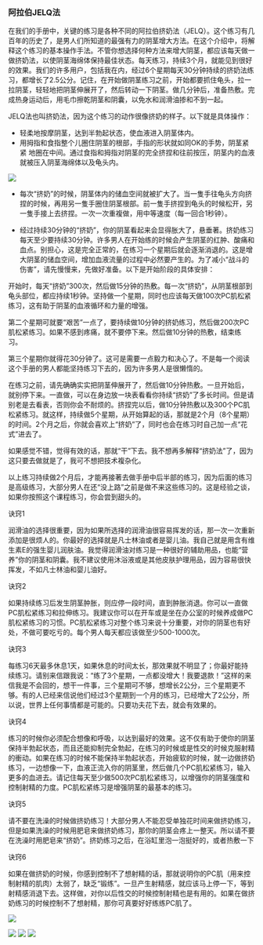 ### 阿拉伯JELQ法
在我们的手册中，关键的练习是各种不同的阿拉伯挤奶法（JELQ）。这个练习有几百年的历史了，是男人们所知道的最强有力的阴茎增大方法。在这个介绍中，将解释这个练习的基本操作手法。不管你想选择何种方法来增大阴茎，都应该每天做一做挤奶法，以使阴茎海绵体保持最佳状态。每天练习，持续3个月，就能见到很好的效果。我们的许多用户，包括我在内，经过6个星期每天30分钟持续的挤奶法练习，都增长了2.5公分。记住，在开始做阴茎练习之前，开始都要抓住龟头，拉一拉阴茎，轻轻地把阴茎伸展开了，然后转动一下阴茎。做几分钟后，准备热敷。完成热身运动后，用毛巾擦乾阴茎和阴囊，以免水和润滑油掺和不到一起。


JELQ法也叫挤奶法，因为这个练习的动作很像挤奶的样子。以下就是具体操作：
* 轻柔地按摩阴茎，达到半勃起状态，使血液进入阴茎体内。
* 用拇指和食指整个儿圈住阴茎的根部，手指的形状就如同OK的手势，阴茎紧紧
地圈在中间。通过食指和拇指对阴茎的完全挤捏和往前按压，阴茎内的血液就被压入阴茎海绵体以及龟头内。

![](http://xxoo.ibrother.me/images/penisimg/jelq1.gif)

* 每次“挤奶”的时候，阴茎体内的储血空间就被扩大了。当一隻手往龟头方向挤捏的时候，再用另一隻手圈住阴茎根部。前一隻手挤捏到龟头的时候松开，另一隻手接上去挤捏。一次一次重複做，用中等速度（每一回合1秒钟）。

* 经过持续30分钟的“挤奶”，你的阴茎看起来会显得胀大了，悬垂著。挤奶练习每天至少要持续30分钟。许多男人在开始练的时候会产生阴茎的红肿、酸痛和血点。别担心，这是完全正常的，在练习一个星期后就会逐渐消退的。这是增大阴茎的储血空间，增加血液流量的过程中必然要产生的。为了减小“战斗的伤害”，请先慢慢来，先做好准备。以下是开始阶段的具体安排：

开始时，每天“挤奶”300次，然后做15分钟的热敷。每一次“挤奶”，从阴茎根部到龟头部位，都应持续1秒钟。坚持做一个星期，同时也应该每天做100次PC肌松紧练习，这有助于阴茎的血液循环和力量的增强。

第二个星期可就要“艰苦”一点了，要持续做10分钟的挤奶练习，然后做200次PC肌松紧练习。如果不感到疼痛，就不要停下来。然后做10分钟的热敷，结束练习。

第三个星期你就得花30分钟了。这可是需要一点毅力和决心了。不是每一个阅读这个手册的男人都能坚持练习下去的，因为许多男人是很懒惰的。

在练习之前，请先确确实实把阴茎伸展开了，然后做10分钟热敷。一旦开始后，就别停下来。一直做，可以在身边放一块表看看你持续“挤奶”了多长时间。但是请别老是去看表，否则你会不耐烦的。挤捏完以后，做10分钟热敷以及300个PC肌松紧练习。就这样，持续做5个星期，从开始算起的话，那就是2个月（8个星期）的时间。2个月之后，你就会喜欢上“挤奶”了，同时也会在练习时自己加一点“花式”进去了。

如果感觉不错，觉得有效的话，那就“干”下去。我不想再多解释“挤奶法”了，因为这只要去做就是了，我可不想把技术複杂化。

以上练习持续做2个月后，才能再接著去做手册中后半部的练习，因为后面的练习是高级练习，大部分男人在还“没上路”之前是做不来这些练习的。这是经验之谈，如果你按照这个课程练习，你会尝到甜头的。

诀窍1

润滑油的选择很重要，因为如果所选择的润滑油很容易挥发的话，那一次一次重新添加是很烦人的。你最好的选择就是凡士林油或者是婴儿油。我自己就是用含有维生素E的强生婴儿润肤油。我觉得润滑油对练习是一种很好的辅助用品，也能“营养”你的阴茎和阴囊。我不建议使用沐浴液或是其他皮肤护理用品，因为容易很快挥发，不如凡士林油和婴儿油好。

诀窍2

如果持续练习后发生阴茎肿胀，则应停一段时间，直到肿胀消退。你可以一直做PC肌松紧练习和拉伸练习。我建议你可以在开车或是坐在办公室的时候养成做PC肌松紧练习的习惯。PC肌松紧练习对整个练习来说十分重要，对你的阴茎也有好处，不做可要吃亏的。每个男人每天都应该做至少500-1000次。

诀窍3

每练习6天最多休息1天，如果休息的时间太长，那效果就不明显了；你最好能持续练习。请别来信跟我说：“练了3个星期，一点都没增大！我要退款！”这样的来信我是不会回的，想干一件事，三个星期可不够，想增长2公分，三个星期更不够。有的人已经来信说他们经过3个星期到一个月的练习，已经增大了2公分，所以说，世界上任何事情都是可能的。只要功夫花下去，就会有效果的。

诀窍4

练习的时候你必须配合想像和呼吸，以达到最好的效果。这不仅有助于使你的阴茎保持半勃起状态，而且还能抑制完全勃起，在练习的时候或是性交的时候克服射精的衝动。如果在练习的时候不能保持半勃起状态，开始疲软的时候，就一边做挤奶练习，一边想像一下，血液正流入你的阴茎里，然后做几个PC肌松紧练习，输入更多的血进去。请记住每天至少做500次PC肌松紧练习，以增强你的阴茎强度和控制射精的力度。PC肌松紧练习是增强阴茎的最基本的练习。

诀窍5

请不要在洗澡的时候做挤奶练习！大部分男人不能忍受单独花时间来做挤奶练习，但是如果洗澡的时候用肥皂来做挤奶练习，那你的阴茎会疼上一整天。所以请不要在洗澡时用肥皂来“挤奶”。挤奶练习之后，在浴缸里泡一泡挺好的，或者热敷一下

诀窍6

如果在做挤奶的时候，你感到控制不了想射精的话，那就说明你的PC肌（用来控制射精的肌肉）太弱了，缺乏“锻练”。一旦产生射精感，就应该马上停一下，等到射精感消退下去。这样做，对你以后性交的时候控制射精也是有用的。如果在做挤奶练习的时候控制不了想射精，那你可真要好好练练PC肌了。

![](http://xxoo.ibrother.me/images/penisimg/jelq1.gif)

![](http://xxoo.ibrother.me/images/penisimg/jelq2.gif)
![](http://xxoo.ibrother.me/images/penisimg/jelq3.gif)
![](http://xxoo.ibrother.me/images/penisimg/jelq4.gif)


